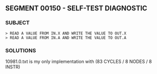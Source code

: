 ## SEGMENT 00150 - SELF-TEST DIAGNOSTIC

### SUBJECT

```
> READ A VALUE FROM IN.X AND WRITE THE VALUE TO OUT.X
> READ A VALUE FROM IN.A AND WRITE THE VALUE TO OUT.A
```

### SOLUTIONS

10981.0.txt is my only implementation with (83 CYCLES / 8 NODES / 8 INSTR)
